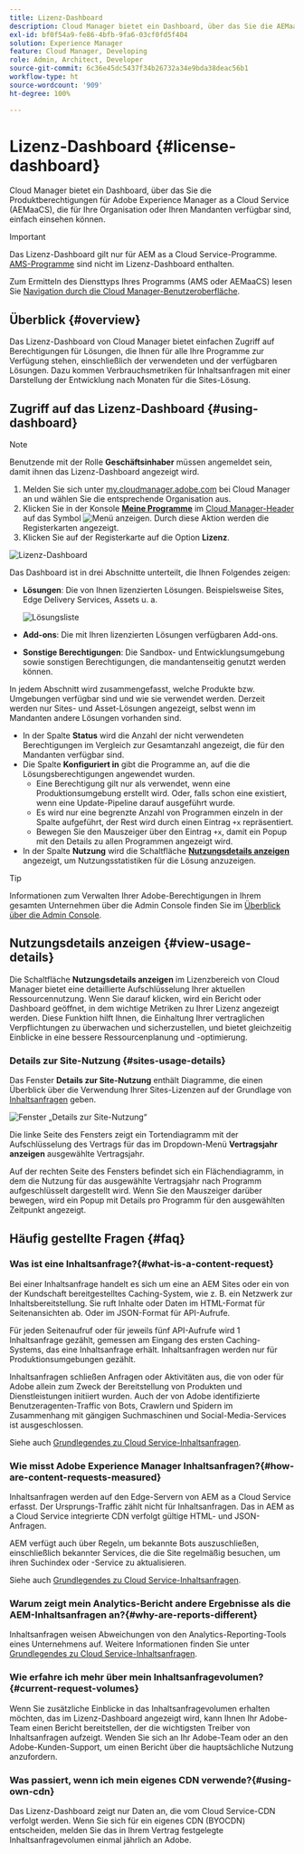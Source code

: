 ```yaml
---
title: Lizenz-Dashboard
description: Cloud Manager bietet ein Dashboard, über das Sie die AEMaaCS-Produktberechtigungen, die für Ihre Organisation oder Ihren Mandanten verfügbar sind, einfach einsehen können.
exl-id: bf0f54a9-fe86-4bfb-9fa6-03cf0fd5f404
solution: Experience Manager
feature: Cloud Manager, Developing
role: Admin, Architect, Developer
source-git-commit: 6c36e45dc5437f34b26732a34e9bda38deac56b1
workflow-type: ht
source-wordcount: '909'
ht-degree: 100%

---
```



# Lizenz-Dashboard {#license-dashboard}

Cloud Manager bietet ein Dashboard, über das Sie die Produktberechtigungen für Adobe Experience Manager as a Cloud Service (AEMaaCS), die für Ihre Organisation oder Ihren Mandanten verfügbar sind, einfach einsehen können.

>[!IMPORTANT]
>
>Das Lizenz-Dashboard gilt nur für AEM as a Cloud Service-Programme. [AMS-Programme](https://experienceleague.adobe.com/de/docs/experience-manager-cloud-manager/content/introduction) sind nicht im Lizenz-Dashboard enthalten.
>
>Zum Ermitteln des Diensttyps Ihres Programms (AMS oder AEMaaCS) lesen Sie [Navigation durch die Cloud Manager-Benutzeroberfläche](/help/implementing/cloud-manager/navigation.md#program-cards).

## Überblick {#overview}

Das Lizenz-Dashboard von Cloud Manager bietet einfachen Zugriff auf Berechtigungen für Lösungen, die Ihnen für alle Ihre Programme zur Verfügung stehen, einschließlich der verwendeten und der verfügbaren Lösungen. Dazu kommen Verbrauchsmetriken für Inhaltsanfragen mit einer Darstellung der Entwicklung nach Monaten für die Sites-Lösung.

## Zugriff auf das Lizenz-Dashboard {#using-dashboard}

>[!NOTE]
>
>Benutzende mit der Rolle **Geschäftsinhaber** müssen angemeldet sein, damit ihnen das Lizenz-Dashboard angezeigt wird.

1. Melden Sie sich unter [my.cloudmanager.adobe.com](https://my.cloudmanager.adobe.com/) bei Cloud Manager an und wählen Sie die entsprechende Organisation aus.
1. Klicken Sie in der Konsole **[Meine Programme](/help/implementing/cloud-manager/navigation.md#my-programs)** im [Cloud Manager-Header](/help/implementing/cloud-manager/navigation.md#cloud-manager-header) auf das Symbol ![Menü anzeigen](https://spectrum.adobe.com/static/icons/workflow_18/Smock_ShowMenu_18_N.svg). Durch diese Aktion werden die Registerkarten angezeigt.
1. Klicken Sie auf der Registerkarte auf die Option **Lizenz**.

![Lizenz-Dashboard](assets/license-dashboard.png)

Das Dashboard ist in drei Abschnitte unterteilt, die Ihnen Folgendes zeigen:

* **Lösungen**: Die von Ihnen lizenzierten Lösungen. Beispielsweise Sites, Edge Delivery Services, Assets u. a.

  ![Lösungsliste](assets/solutions.png)

* **Add-ons**: Die mit Ihren lizenzierten Lösungen verfügbaren Add-ons.
* **Sonstige Berechtigungen**: Die Sandbox- und Entwicklungsumgebung sowie sonstigen Berechtigungen, die mandantenseitig genutzt werden können.

In jedem Abschnitt wird zusammengefasst, welche Produkte bzw. Umgebungen verfügbar sind und wie sie verwendet werden. Derzeit werden nur Sites- und Asset-Lösungen angezeigt, selbst wenn im Mandanten andere Lösungen vorhanden sind.

* In der Spalte **Status** wird die Anzahl der nicht verwendeten Berechtigungen im Vergleich zur Gesamtanzahl angezeigt, die für den Mandanten verfügbar sind.
* Die Spalte **Konfiguriert in** gibt die Programme an, auf die die Lösungsberechtigungen angewendet wurden.
   * Eine Berechtigung gilt nur als verwendet, wenn eine Produktionsumgebung erstellt wird. Oder, falls schon eine existiert, wenn eine Update-Pipeline darauf ausgeführt wurde.
   * Es wird nur eine begrenzte Anzahl von Programmen einzeln in der Spalte aufgeführt, der Rest wird durch einen Eintrag `+x` repräsentiert.
   * Bewegen Sie den Mauszeiger über den Eintrag `+x`, damit ein Popup mit den Details zu allen Programmen angezeigt wird.
* In der Spalte **Nutzung** wird die Schaltfläche **[Nutzungsdetails anzeigen](#view-usage-details)** angezeigt, um Nutzungsstatistiken für die Lösung anzuzeigen.

>[!TIP]
>
>Informationen zum Verwalten Ihrer Adobe-Berechtigungen in Ihrem gesamten Unternehmen über die Admin Console finden Sie im [Überblick über die Admin Console](https://helpx.adobe.com/de/enterprise/using/admin-console.html).

## Nutzungsdetails anzeigen {#view-usage-details}

<!--
The **View usage details** button gives access to the chosen solution's **Usage Details** window. This window gives a detailed breakdown including charts to show your solution's usage. How that usage is measured depends on the chosen solution. -->

Die Schaltfläche **Nutzungsdetails anzeigen** im Lizenzbereich von Cloud Manager bietet eine detaillierte Aufschlüsselung Ihrer aktuellen Ressourcennutzung. Wenn Sie darauf klicken, wird ein Bericht oder Dashboard geöffnet, in dem wichtige Metriken zu Ihrer Lizenz angezeigt werden. <!-- ADD THIS SENTENCE IF ASSETS USAGE DETAILS GETS REINSTATED ", such as the number of users, storage consumption, or bandwidth usage, depending on the type of services you're using." --> Diese Funktion hilft Ihnen, die Einhaltung Ihrer vertraglichen Verpflichtungen zu überwachen und sicherzustellen, und bietet gleichzeitig Einblicke in eine bessere Ressourcenplanung und -optimierung.

### Details zur Site-Nutzung {#sites-usage-details}

Das Fenster **Details zur Site-Nutzung** enthält Diagramme, die einen Überblick über die Verwendung Ihrer Sites-Lizenzen auf der Grundlage von [Inhaltsanfragen](#what-is-a-content-request) geben.

![Fenster „Details zur Site-Nutzung“](assets/sites-usage-details.png)

Die linke Seite des Fensters zeigt ein Tortendiagramm mit der Aufschlüsselung des Vertrags für das im Dropdown-Menü **Vertragsjahr anzeigen** ausgewählte Vertragsjahr.

Auf der rechten Seite des Fensters befindet sich ein Flächendiagramm, in dem die Nutzung für das ausgewählte Vertragsjahr nach Programm aufgeschlüsselt dargestellt wird. Wenn Sie den Mauszeiger darüber bewegen, wird ein Popup mit Details pro Programm für den ausgewählten Zeitpunkt angezeigt.

<!-- REMOVED AS PER CQDOC-21983
### Assets usage details {#assets-usage-details}

The **Assets usage details** window, presents graphs giving an overview of the usage of your Assets licenses based on [storage](#storage) and [standard users](#standard-users). Select the appropriate tab to toggle between the views.

For both storage and standard users views, you can use the **Environment Type** dropdown to toggle the view between production, stage, and development environments.

#### Storage {#storage}

![Assets usage details window for storage](assets/assets-usage-details-storage.png)

The left side of the window presents a pie chart showing the contract breakdown for the contract year selected in the **View contract year** dropdown.

The right side of the window presents an area chart showing the usage broken down by program over time for the selected contract year. A hover reveals a popup with details per program for the selected point in time.

#### Standard Users {#standard-users}

![Assets usage details window for standard-users](assets/assets-usage-details-standard-users.png)

The left side of the window presents a pie chart showing the contract breakdown for the contract year selected in the **View contract year** dropdown.

The right side of the window presents an area chart showing the usage broken down by program over time for the selected contract year. A hover reveals a popup with details per program for the selected point in time. -->

## Häufig gestellte Fragen {#faq}

### Was ist eine Inhaltsanfrage?{#what-is-a-content-request}

Bei einer Inhaltsanfrage handelt es sich um eine an AEM Sites oder ein von der Kundschaft bereitgestelltes Caching-System, wie z. B. ein Netzwerk zur Inhaltsbereitstellung. Sie ruft Inhalte oder Daten im HTML-Format für Seitenansichten ab. Oder im JSON-Format für API-Aufrufe.

Für jeden Seitenaufruf oder für jeweils fünf API-Aufrufe wird 1 Inhaltsanfrage gezählt, gemessen am Eingang des ersten Caching-Systems, das eine Inhaltsanfrage erhält. Inhaltsanfragen werden nur für Produktionsumgebungen gezählt.

Inhaltsanfragen schließen Anfragen oder Aktivitäten aus, die von oder für Adobe allein zum Zweck der Bereitstellung von Produkten und Dienstleistungen initiiert wurden. Auch der von Adobe identifizierte Benutzeragenten-Traffic von Bots, Crawlern und Spidern im Zusammenhang mit gängigen Suchmaschinen und Social-Media-Services ist ausgeschlossen.

Siehe auch [Grundlegendes zu Cloud Service-Inhaltsanfragen](/help/implementing/cloud-manager/content-requests.md).

### Wie misst Adobe Experience Manager Inhaltsanfragen?{#how-are-content-requests-measured}

Inhaltsanfragen werden auf den Edge-Servern von AEM as a Cloud Service erfasst. Der Ursprungs-Traffic zählt nicht für Inhaltsanfragen. Das in AEM as a Cloud Service integrierte CDN verfolgt gültige HTML- und JSON-Anfragen.

AEM verfügt auch über Regeln, um bekannte Bots auszuschließen, einschließlich bekannter Services, die die Site regelmäßig besuchen, um ihren Suchindex oder -Service zu aktualisieren.

Siehe auch [Grundlegendes zu Cloud Service-Inhaltsanfragen](/help/implementing/cloud-manager/content-requests.md).

### Warum zeigt mein Analytics-Bericht andere Ergebnisse als die AEM-Inhaltsanfragen an?{#why-are-reports-different}

Inhaltsanfragen weisen Abweichungen von den Analytics-Reporting-Tools eines Unternehmens auf. Weitere Informationen finden Sie unter [Grundlegendes zu Cloud Service-Inhaltsanfragen](/help/implementing/cloud-manager/content-requests.md).

### Wie erfahre ich mehr über mein Inhaltsanfragevolumen?{#current-request-volumes}

Wenn Sie zusätzliche Einblicke in das Inhaltsanfragevolumen erhalten möchten, das im Lizenz-Dashboard angezeigt wird, kann Ihnen Ihr Adobe-Team einen Bericht bereitstellen, der die wichtigsten Treiber von Inhaltsanfragen aufzeigt. Wenden Sie sich an Ihr Adobe-Team oder an den Adobe-Kunden-Support, um einen Bericht über die hauptsächliche Nutzung anzufordern.

### Was passiert, wenn ich mein eigenes CDN verwende?{#using-own-cdn}

Das Lizenz-Dashboard zeigt nur Daten an, die vom Cloud Service-CDN verfolgt werden. Wenn Sie sich für ein eigenes CDN (BYOCDN) entscheiden, melden Sie das in Ihrem Vertrag festgelegte Inhaltsanfragevolumen einmal jährlich an Adobe.


